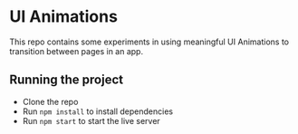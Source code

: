 # UI Animations

This repo contains some experiments in using meaningful UI Animations to transition between pages in an app. 

## Running the project

 - Clone the repo
 - Run `npm install` to install dependencies
 - Run `npm start` to start the live server